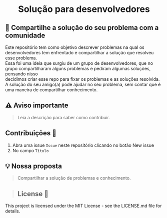 <p align="center">
  
  <h1 align="center">Solução para desenvolvedores</h1>
</p>

## :dart: Compartilhe a solução do seu problema com a comunidade

Este repositório tem como objetivo descrever problemas na qual os desenvolvedores tem enfrentado e compartilhar a solução que resolveu esse problema. <br />
Essa foi uma ideia que surgiu de um grupo de desenvolvedores, que no grupo compartilharam alguns problemas e pediram algumas soluções, pensando nisso <br />
decidimos criar esse repo para fixar os problemas e as soluções resolvida. A solução do seu amigo(a) pode ajudar no seu problema, sem contar que é uma maneira de compartilhar conhecimento. <br />


## ⚠️ Aviso importante

> Leia a descrição para saber como contribuir.

##  Contribuições 🤝<br/>

1. Abra uma issue `Issue` neste repositório clicando no botão New issue
2. No campo `Título`

## 💡 Nossa proposta

> Compartilhar a solução de problemas e conhecimento.


> ## License 📄
This project is licensed under the MIT License - see the LICENSE.md file for details.<br/><br/>


